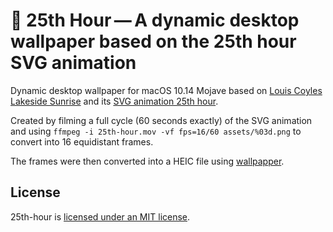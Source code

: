 # 🌄 25th Hour — A dynamic desktop wallpaper based on the 25th hour SVG animation

Dynamic desktop wallpaper for macOS 10.14 Mojave based on [Louis Coyles
Lakeside Sunrise][lakeside-sunrise] and its [SVG animation 25th
hour][25th-hour].

Created by filming a full cycle (60 seconds exactly) of the SVG animation and
using `ffmpeg -i 25th-hour.mov -vf fps=16/60 assets/%03d.png` to convert into
16 equidistant frames.

The frames were then converted into a HEIC file using
[wallpapper][gh-wallpapper].

## License

25th-hour is [licensed under an MIT license][license].

[lakeside-sunrise]: https://dribbble.com/shots/1816328-Lakeside-Sunrise
[25th-hour]: http://louie.co.nz/25th_hour/
[gh-wallpapper]: https://github.com/mczachurski/wallpapper
[license]: LICENSE
